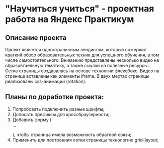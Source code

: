 # "Научиться учиться" - проектная работа на Яндекс Практикум 

## Описание проекта 

Проект является одностраничным лендингом, который сожержит краткий обзор образовательных техник для успешного обучения, в том числе самостоятельного. Вниманию представлены несколько видео на образовтаельную тематику, а также ссылки на полезные ресурсы. 
Сетка страницы создавалась на основе технолгии флексбокс. 
Видео на странице вставлены как элементы iframe. В двух местах страницы реализованы css-анимации (rotation). 

## Планы по доработке проекта:

1. Попробовать подключить разные шрифты;
2. Дописать префиксы для кроссбраузерности;
3. Добавить форму (<form>...</form>), чтобы страница имела возможность обратной связи;
4. Применить для построения сетки страницы технологию grid-layout;